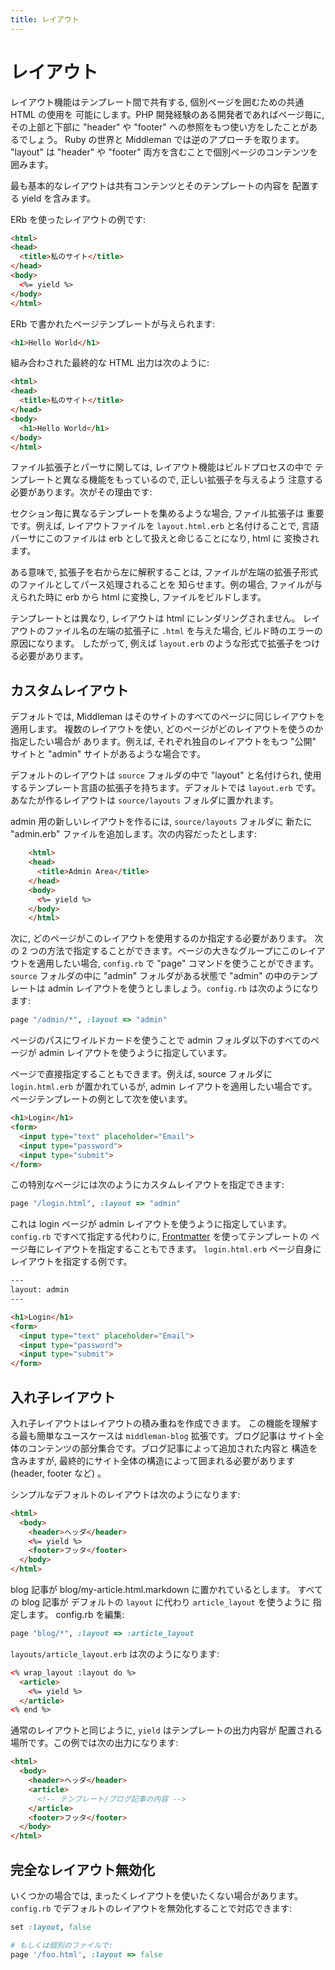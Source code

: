 ```yaml
---
title: レイアウト
---
```


# レイアウト

レイアウト機能はテンプレート間で共有する, 個別ページを囲むための共通 HTML の使用を
可能にします。PHP 開発経験のある開発者であればページ毎に,
その上部と下部に "header" や "footer" への参照をもつ使い方をしたことがあるでしょう。
Ruby の世界と Middleman では逆のアプローチを取ります。
"layout" は "header" や "footer" 両方を含むことで個別ページのコンテンツを
囲みます。

最も基本的なレイアウトは共有コンテンツとそのテンプレートの内容を
配置する yield を含みます。

ERb を使ったレイアウトの例です:

``` html
<html>
<head>
  <title>私のサイト</title>
</head>
<body>
  <%= yield %>
</body>
</html>
```

ERb で書かれたページテンプレートが与えられます:

``` html
<h1>Hello World</h1>
```

組み合わされた最終的な HTML 出力は次のように:

``` html
<html>
<head>
  <title>私のサイト</title>
</head>
<body>
  <h1>Hello World</h1>
</body>
</html>
```

ファイル拡張子とパーサに関しては, レイアウト機能はビルドプロセスの中で
テンプレートと異なる機能をもっているので, 正しい拡張子を与えるよう
注意する必要があります。次がその理由です:

セクション毎に異なるテンプレートを集めるような場合, ファイル拡張子は
重要です。例えば, レイアウトファイルを `layout.html.erb` と名付けることで,
言語パーサにこのファイルは erb として扱えと命じることになり, html に
変換されます。

ある意味で, 拡張子を右から左に解釈することは,
ファイルが左端の拡張子形式のファイルとしてパース処理されることを
知らせます。例の場合, ファイルが与えられた時に erb から html に変換し,
ファイルをビルドします。

テンプレートとは異なり, レイアウトは html にレンダリングされません。
レイアウトのファイル名の左端の拡張子に `.html` を与えた場合, ビルド時のエラーの原因になります。
したがって, 例えば `layout.erb` のような形式で拡張子をつける必要があります。

## カスタムレイアウト

デフォルトでは, Middleman はそのサイトのすべてのページに同じレイアウトを適用します。
複数のレイアウトを使い, どのページがどのレイアウトを使うのか指定したい場合が
あります。例えば, それぞれ独自のレイアウトをもつ "公開" サイトと "admin"
サイトがあるような場合です。

デフォルトのレイアウトは `source` フォルダの中で "layout" と名付けられ,
使用するテンプレート言語の拡張子を持ちます。デフォルトでは
`layout.erb` です。あなたが作るレイアウトは `source/layouts` フォルダに置かれます。

admin 用の新しいレイアウトを作るには, `source/layouts` フォルダに
新たに "admin.erb" ファイルを追加します。次の内容だったとします:

``` html
    <html>
    <head>
      <title>Admin Area</title>
    </head>
    <body>
      <%= yield %>
    </body>
    </html>
```

次に, どのページがこのレイアウトを使用するのか指定する必要があります。
次の 2 つの方法で指定することができます。ページの大きなグループにこのレイアウトを適用したい場合,
`config.rb` で "page" コマンドを使うことができます。
`source` フォルダの中に "admin" フォルダがある状態で "admin" の中のテンプレートは
admin レイアウトを使うとしましょう。`config.rb` は次のようになります:

``` ruby
page "/admin/*", :layout => "admin"
```

ページのパスにワイルドカードを使うことで admin フォルダ以下のすべてのページが admin
レイアウトを使うように指定しています。

ページで直接指定することもできます。例えば, source フォルダに
`login.html.erb` が置かれているが,
admin レイアウトを適用したい場合です。ページテンプレートの例として次を使います。

``` html
<h1>Login</h1>
<form>
  <input type="text" placeholder="Email">
  <input type="password">
  <input type="submit">
</form>
```

この特別なページには次のようにカスタムレイアウトを指定できます:

``` ruby
page "/login.html", :layout => "admin"
```

これは login ページが admin レイアウトを使うように指定しています。
`config.rb` ですべて指定する代わりに, [Frontmatter] を使ってテンプレートの
ページ毎にレイアウトを指定することもできます。
`login.html.erb` ページ自身にレイアウトを指定する例です。

``` html
---
layout: admin
---

<h1>Login</h1>
<form>
  <input type="text" placeholder="Email">
  <input type="password">
  <input type="submit">
</form>
```

## 入れ子レイアウト

入れ子レイアウトはレイアウトの積み重ねを作成できます。
この機能を理解する最も簡単なユースケースは `middleman-blog` 拡張です。ブログ記事は
サイト全体のコンテンツの部分集合です。ブログ記事によって追加された内容と
構造を含みますが, 最終的にサイト全体の構造によって囲まれる必要があります (header,
footer など) 。

シンプルなデフォルトのレイアウトは次のようになります:

``` html
<html>
  <body>
    <header>ヘッダ</header>
    <%= yield %>
    <footer>フッタ</footer>
  </body>
</html>
```

blog 記事が blog/my-article.html.markdown に置かれているとします。
すべての blog 記事が デフォルトの `layout` に代わり `article_layout` を使うように
指定します。 config.rb を編集:

``` ruby
page "blog/*", :layout => :article_layout
```

`layouts/article_layout.erb` は次のようになります:

``` html
<% wrap_layout :layout do %>
  <article>
    <%= yield %>
  </article>
<% end %>
```

通常のレイアウトと同じように, `yield` はテンプレートの出力内容が
配置される場所です。この例では次の出力になります:

``` html
<html>
  <body>
    <header>ヘッダ</header>
    <article>
      <!-- テンプレート/ブログ記事の内容 -->
    </article>
    <footer>フッタ</footer>
  </body>
</html>
```

## 完全なレイアウト無効化

いくつかの場合では, まったくレイアウトを使いたくない場合があります。
`config.rb` でデフォルトのレイアウトを無効化することで対応できます:

``` ruby
set :layout, false

# もしくは個別のファイルで:
page '/foo.html', :layout => false
```

[Frontmatter]: /jp/basics/frontmatter/
